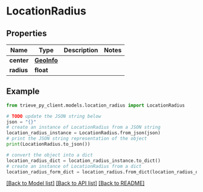 # LocationRadius


## Properties

Name | Type | Description | Notes
------------ | ------------- | ------------- | -------------
**center** | [**GeoInfo**](GeoInfo.md) |  | 
**radius** | **float** |  | 

## Example

```python
from trieve_py_client.models.location_radius import LocationRadius

# TODO update the JSON string below
json = "{}"
# create an instance of LocationRadius from a JSON string
location_radius_instance = LocationRadius.from_json(json)
# print the JSON string representation of the object
print(LocationRadius.to_json())

# convert the object into a dict
location_radius_dict = location_radius_instance.to_dict()
# create an instance of LocationRadius from a dict
location_radius_form_dict = location_radius.from_dict(location_radius_dict)
```
[[Back to Model list]](../README.md#documentation-for-models) [[Back to API list]](../README.md#documentation-for-api-endpoints) [[Back to README]](../README.md)


